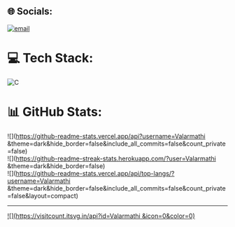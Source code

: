 
## 🌐 Socials:
[![email](https://img.shields.io/badge/Email-D14836?logo=gmail&logoColor=white)](mailto:valathi4321@gmail.com) 

# 💻 Tech Stack:
![C](https://img.shields.io/badge/c-%2300599C.svg?style=for-the-badge&logo=c&logoColor=white)
# 📊 GitHub Stats:
![](https://github-readme-stats.vercel.app/api?username=Valarmathi &theme=dark&hide_border=false&include_all_commits=false&count_private=false)<br/>
![](https://github-readme-streak-stats.herokuapp.com/?user=Valarmathi &theme=dark&hide_border=false)<br/>
![](https://github-readme-stats.vercel.app/api/top-langs/?username=Valarmathi &theme=dark&hide_border=false&include_all_commits=false&count_private=false&layout=compact)

---
[![](https://visitcount.itsvg.in/api?id=Valarmathi &icon=0&color=0)](https://visitcount.itsvg.in)

<!-- Proudly created with GPRM ( https://gprm.itsvg.in ) -->

<!--
**mathi642005/mathi642005** is a ✨ _special_ ✨ repository because its `README.md` (this file) appears on your GitHub profile.

Here are some ideas to get you started:

- 🔭 I’m currently working on ...
- 🌱 I’m currently learning ...
- 👯 I’m looking to collaborate on ...
- 🤔 I’m looking for help with ...
- 💬 Ask me about ...
- 📫 How to reach me: ...
- 😄 Pronouns: ...
- ⚡ Fun fact: ...
-->
